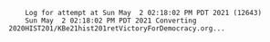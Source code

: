         Log for attempt at Sun May  2 02:18:02 PM PDT 2021 (12643)
        Sun May  2 02:18:02 PM PDT 2021 Converting 2020HIST201/KBe21hist201retVictoryForDemocracy.org...
